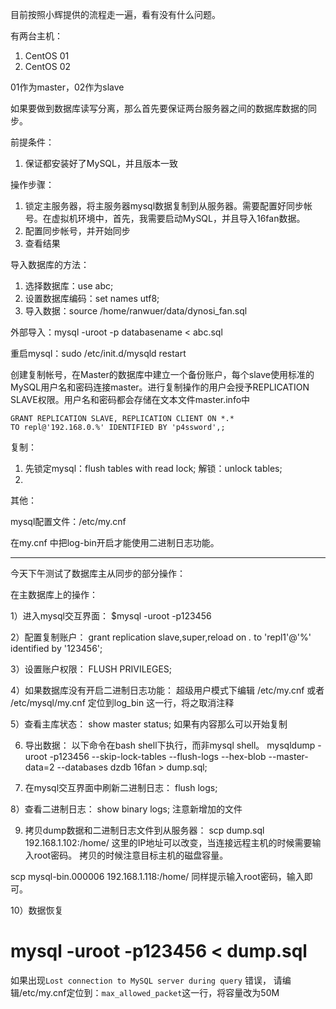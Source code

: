 目前按照小辉提供的流程走一遍，看有没有什么问题。

有两台主机：

1. CentOS 01
2. CentOS 02

01作为master，02作为slave

如果要做到数据库读写分离，那么首先要保证两台服务器之间的数据库数据的同步。

前提条件：

1. 保证都安装好了MySQL，并且版本一致

操作步骤：

1. 锁定主服务器，将主服务器mysql数据复制到从服务器。需要配置好同步帐号。在虚拟机环境中，首先，我需要启动MySQL，并且导入16fan数据。
2. 配置同步帐号，并开始同步
3. 查看结果

导入数据库的方法：

1. 选择数据库：use abc;
2. 设置数据库编码：set names utf8;
3. 导入数据：source /home/ranwuer/data/dynosi_fan.sql

外部导入：mysql -uroot -p databasename < abc.sql

重启mysql：sudo /etc/init.d/mysqld restart

创建复制帐号，在Master的数据库中建立一个备份账户，每个slave使用标准的MySQL用户名和密码连接master。进行复制操作的用户会授予REPLICATION SLAVE权限。用户名和密码都会存储在文本文件master.info中

```
GRANT REPLICATION SLAVE, REPLICATION CLIENT ON *.*
TO repl@'192.168.0.%' IDENTIFIED BY 'p4ssword',;
```

复制：

1. 先锁定mysql：flush tables with read lock; 解锁：unlock tables;
2. 


其他：

mysql配置文件：/etc/my.cnf

在my.cnf 中把log-bin开启才能使用二进制日志功能。

---

今天下午测试了数据库主从同步的部分操作：

在主数据库上的操作：

1）进入mysql交互界面：
$mysql -uroot -p123456

2）配置复制账户：
grant replication slave,super,reload on *.* to 'repl1'@'%' identified by '123456';

3）设置账户权限：
FLUSH PRIVILEGES;

4）如果数据库没有开启二进制日志功能：
超级用户模式下编辑 /etc/my.cnf 或者 /etc/mysql/my.cnf
定位到log_bin 这一行，将之取消注释

5）查看主库状态：
show master status;
如果有内容那么可以开始复制

6) 导出数据：
以下命令在bash shell下执行，而非mysql shell。
mysqldump -uroot -p123456 --skip-lock-tables  --flush-logs --hex-blob --master-data=2  --databases dzdb 16fan  > dump.sql;

7) 在mysql交互界面中刷新二进制日志：
flush logs;

8）查看二进制日志：
show binary logs;
注意新增加的文件

9) 拷贝dump数据和二进制日志文件到从服务器：
scp dump.sql 192.168.1.102:/home/
这里的IP地址可以改变，当连接远程主机的时候需要输入root密码。
拷贝的时候注意目标主机的磁盘容量。

scp mysql-bin.000006 192.168.1.118:/home/
同样提示输入root密码，输入即可。

10）数据恢复
# mysql -uroot -p123456 < dump.sql
如果出现`Lost connection to MySQL server during query` 错误，
请编辑/etc/my.cnf定位到：`max_allowed_packet`这一行，将容量改为50M